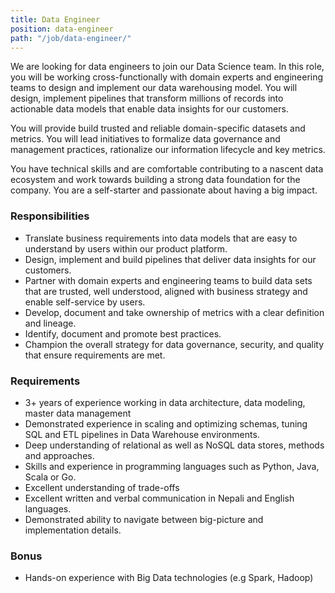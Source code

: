 ```yaml
---
title: Data Engineer
position: data-engineer
path: "/job/data-engineer/"
---
```


We are looking for data engineers to join our Data Science team. In this role, you will be working cross-functionally with domain experts and engineering teams to design and implement our data warehousing model. You will design, implement pipelines that transform millions of records into actionable data models that enable data insights for our customers.

You will provide build trusted and reliable domain-specific datasets and metrics. You will lead initiatives to formalize data governance and management practices, rationalize our information lifecycle and key metrics.

You have technical skills and are comfortable contributing to a nascent data ecosystem and work towards building a strong data foundation for the company. You are a self-starter and passionate about having a big impact.

### Responsibilities
* Translate business requirements into data models that are easy to understand by users within our product platform. 
* Design, implement and build pipelines that deliver data insights for our customers.
* Partner with domain experts and engineering teams to build data sets that are trusted, well understood, aligned with business strategy and enable self-service by users.
* Develop, document and take ownership of metrics with a clear definition and lineage.
* Identify, document and promote best practices.
* Champion the overall strategy for data governance, security, and quality that ensure requirements are met.

### Requirements
* 3+ years of experience working in data architecture, data modeling, master data management
* Demonstrated experience in scaling and optimizing schemas, tuning SQL and ETL pipelines in Data Warehouse environments.
* Deep understanding of relational as well as NoSQL data stores, methods and approaches.
* Skills and experience in programming languages such as Python, Java, Scala or Go.
* Excellent understanding of trade-offs
* Excellent written and verbal communication in Nepali and English languages.
* Demonstrated ability to navigate between big-picture and implementation details.

### Bonus
* Hands-on experience with Big Data technologies (e.g Spark, Hadoop)
